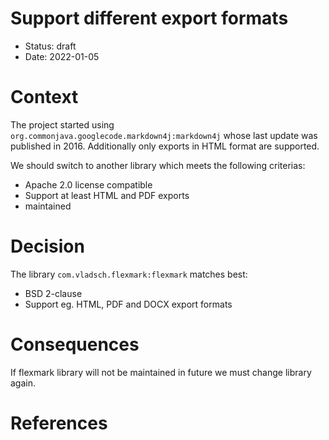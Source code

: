 # Support different export formats
 
* Status: draft
* Date: 2022-01-05

# Context

The project started using `org.commonjava.googlecode.markdown4j:markdown4j` whose last update was published in 2016.
Additionally only exports in HTML format are supported.

We should switch to another library which meets the following criterias:
* Apache 2.0 license compatible 
* Support at least HTML and PDF exports 
* maintained 

# Decision

The library `com.vladsch.flexmark:flexmark` matches best:
* BSD 2-clause
* Support eg. HTML, PDF and DOCX export formats

# Consequences

If flexmark library will not be maintained in future we must change library again.

# References
